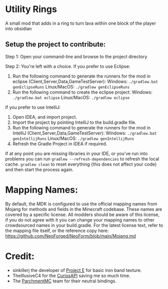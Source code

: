
Utility Rings
=======
A small mod that adds in a ring to turn lava within one block of the player into obsidian

Setup the project to contribute:
--------

Step 1: Open your command-line and browse to the project directory

Step 2: You're left with a choice.
If you prefer to use Eclipse:
1. Run the following command to generate the runners for the mod in eclipse (Client,Server,Data,GameTestServer):
   Windows: `./gradlew.bat genEclipseRuns`
   Linux/MacOS: `./gradlew genEclipseRuns`
2. Run the following command to create the eclipse project:
   Windows: `./gradlew.bat eclipse`
   Linux/MacOS: `./gradlew eclipse`

If you prefer to use IntelliJ:
1. Open IDEA, and import project.
2. Import the project by pointing IntelliJ to the build.gradle file.
3. Run the following command to generate the runners for the mod in IntelliJ (Client,Server,Data,GameTestServer):
   Windows: `./gradlew.bat genIntellijRuns`
   Linux/MacOS: `./gradlew genIntellijRuns`
4. Refresh the Gradle Project in IDEA if required.

If at any point you are missing libraries in your IDE, or you've run into problems you can 
run `gradlew --refresh-dependencies` to refresh the local cache. `gradlew clean` to reset everything 
{this does not affect your code} and then start the process again.

Mapping Names:
============
By default, the MDK is configured to use the official mapping names from Mojang for methods and fields 
in the Minecraft codebase. These names are covered by a specific license. All modders should be aware of this
license, if you do not agree with it you can change your mapping names to other crowdsourced names in your 
build.gradle. For the latest license text, refer to the mapping file itself, or the reference copy here:
https://github.com/NeoForged/NeoForm/blob/main/Mojang.md

Credit:
=======
- sinkillerj the developer of [Project E](https://github.com/sinkillerj/ProjectE) for basic iron band texture.
- TheIllusiveC4 for the [CuriosAPI](https://github.com/TheIllusiveC4/Curios) saving me so much time.
- The [ParchmentMC](https://parchmentmc.org/docs/getting-started) team for their neutral bindings.